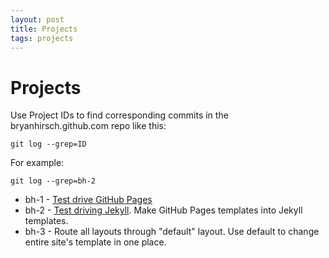 ```yaml
---
layout: post
title: Projects
tags: projects
---
```


Projects
=========

Use Project IDs to find corresponding commits in the bryanhirsch.github.com repo like this:

  `git log --grep=ID`


For example:

  `git log --grep=bh-2`


* bh-1 - [Test drive GitHub Pages](/2012/11/03/github-pages-test.html)
* bh-2 - [Test driving Jekyll](/2012/11/03/trying-github-pages-and-jekyll.html). Make GitHub Pages templates into Jekyll templates.
* bh-3 - Route all layouts through "default" layout. Use default to change entire site's template in one place.
